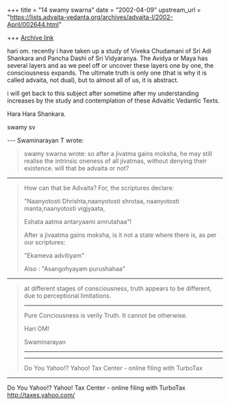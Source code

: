 +++
title = "14 swamy swarna"
date = "2002-04-09"
upstream_url = "https://lists.advaita-vedanta.org/archives/advaita-l/2002-April/002644.html"

+++
[Archive link](https://lists.advaita-vedanta.org/archives/advaita-l/2002-April/002644.html)

hari om. recently i have taken up a study of Viveka
Chudamani of Sri Adi Shankara and Pancha Dashi of Sri
Vidyaranya. The Avidya or Maya has several layers and
as we peel off or uncover these layers one by one, the
consciousness expands. The ultimate truth is only one
(that is why it is called advaita, not dual), but to
almost all of us, it is abstract.

i will get back to this subject after sometime after
my understanding increases by the study and
contemplation of these Advaitic Vedantic Texts.

Hara Hara Shankara.

swamy sv


--- Swaminarayan T <tvswaminarayan at YAHOO.COM> wrote:
>
>
>   swamy swarna <swamyswarna at YAHOO.COM> wrote:
> so after a jivatma gains moksha, he may still
> realise
> the intrinsic oneness of all jivatmas, without
> denying
> their existence. will that be advaita or not?
>
>
-----------------------------------------------------------------------------------
>
> How can that be Advaita? For, the scriptures
> declare:
>
> "Naanyotosti Dhrishta,naanyotosti shrotaa,
> naanyotosti manta,naanyotosti vigjyaata,
>
> Eshata aatma antaryaami amrutahaa"!
>
> After a jivaatma gains moksha, is it not a state
> where there is, as per our scriptures:
>
> "Ekameva   advitiyam"
>
> Also :  "Asangohyayam  purushahaa"
>
>
-------------------------------------------------------------------
>
> at
> different stages of consciousness, truth appears to
> be
> different, due to perceptional limitations.
>
> --------------------------------------------------
>
> Pure Conciousness is verily Truth. It cannot be
> otherwise.
>
> Hari OM!
>
> Swaminarayan
>
> ---------------------------------
>
>
>
>
>
>
>
>
>
> ---------------------------------
> Do You Yahoo!?
> Yahoo! Tax Center - online filing with TurboTax


__________________________________________________
Do You Yahoo!?
Yahoo! Tax Center - online filing with TurboTax
http://taxes.yahoo.com/


